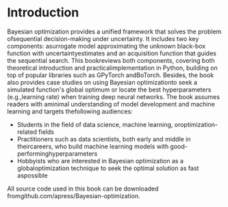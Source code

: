 # Introduction

Bayesian optimization provides a unified framework that solves the problem ofsequential decision-making under uncertainty. It includes two key components: asurrogate model approximating the unknown black-box function with uncertaintyestimates and an acquisition function that guides the sequential search. This bookreviews both components, covering both theoretical introduction and practicalimplementation in Python, building on top of popular libraries such as GPyTorch andBoTorch. Besides, the book also provides case studies on using Bayesian optimizationto seek a simulated function's global optimum or locate the best hyperparameters (e.g.,learning rate) when training deep neural networks. The book assumes readers with aminimal understanding of model development and machine learning and targets thefollowing audiences:

* Students in the field of data science, machine learning, oroptimization-related fields
* Practitioners such as data scientists, both early and middle in theircareers, who build machine learning models with good-performinghyperparameters
* Hobbyists who are interested in Bayesian optimization as a globaloptimization technique to seek the optimal solution as fast aspossible

All source code used in this book can be downloaded fromgithub.com/apress/Bayesian-optimization.
